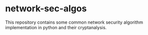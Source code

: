# network-sec-algos
This repository contains some common network security algorithm implementation in python and their cryptanalysis. 

